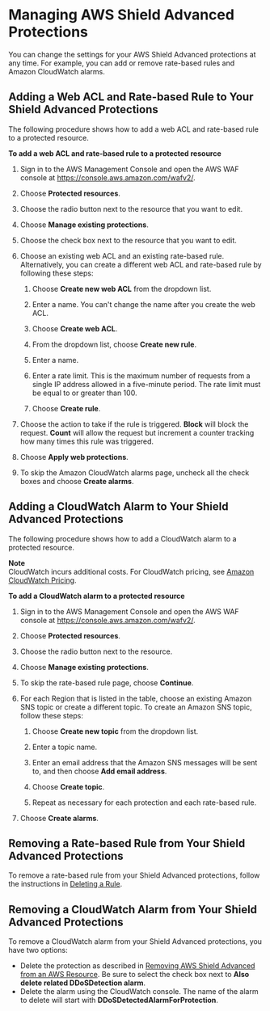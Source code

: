 # Managing AWS Shield Advanced Protections<a name="manage-protection"></a>

You can change the settings for your AWS Shield Advanced protections at any time\. For example, you can add or remove rate\-based rules and Amazon CloudWatch alarms\. 

## Adding a Web ACL and Rate\-based Rule to Your Shield Advanced Protections<a name="add-rule-ddos"></a>

The following procedure shows how to add a web ACL and rate\-based rule to a protected resource\.<a name="add-rule-procedure"></a>

**To add a web ACL and rate\-based rule to a protected resource**

1. Sign in to the AWS Management Console and open the AWS WAF console at [https://console\.aws\.amazon\.com/wafv2/](https://console.aws.amazon.com/wafv2/)\. 

1. Choose **Protected resources**\.

1. Choose the radio button next to the resource that you want to edit\.

1. Choose **Manage existing protections**\.

1. Choose the check box next to the resource that you want to edit\.

1. Choose an existing web ACL and an existing rate\-based rule\. Alternatively, you can create a different web ACL and rate\-based rule by following these steps:

   1. Choose **Create new web ACL** from the dropdown list\.

   1. Enter a name\. You can't change the name after you create the web ACL\.

   1. Choose **Create web ACL**\.

   1. From the dropdown list, choose **Create new rule**\.

   1. Enter a name\.

   1. Enter a rate limit\. This is the maximum number of requests from a single IP address allowed in a five\-minute period\. The rate limit must be equal to or greater than 100\. 

   1. Choose **Create rule**\.

1. Choose the action to take if the rule is triggered\. **Block** will block the request\. **Count** will allow the request but increment a counter tracking how many times this rule was triggered\.

1. Choose **Apply web protections**\. 

1. To skip the Amazon CloudWatch alarms page, uncheck all the check boxes and choose **Create alarms**\. 

## Adding a CloudWatch Alarm to Your Shield Advanced Protections<a name="add-alarm-ddos"></a>

The following procedure shows how to add a CloudWatch alarm to a protected resource\. 

**Note**  
CloudWatch incurs additional costs\. For CloudWatch pricing, see [Amazon CloudWatch Pricing](https://aws.amazon.com/cloudwatch/pricing/)\.<a name="add-cw-procedure"></a>

**To add a CloudWatch alarm to a protected resource**

1. Sign in to the AWS Management Console and open the AWS WAF console at [https://console\.aws\.amazon\.com/wafv2/](https://console.aws.amazon.com/wafv2/)\. 

1. Choose **Protected resources**\.

1. Choose the radio button next to the resource\.

1. Choose **Manage existing protections**\.

1. To skip the rate\-based rule page, choose **Continue**\.

1. For each Region that is listed in the table, choose an existing Amazon SNS topic or create a different topic\. To create an Amazon SNS topic, follow these steps:

   1. Choose **Create new topic** from the dropdown list\.

   1. Enter a topic name\. 

   1. Enter an email address that the Amazon SNS messages will be sent to, and then choose **Add email address**\.

   1. Choose **Create topic**\.

   1. Repeat as necessary for each protection and each rate\-based rule\.

1. Choose **Create alarms**\.

## Removing a Rate\-based Rule from Your Shield Advanced Protections<a name="remove-rule-ddos"></a>

To remove a rate\-based rule from your Shield Advanced protections, follow the instructions in [Deleting a Rule](web-acl-rules-deleting.md)\.

## Removing a CloudWatch Alarm from Your Shield Advanced Protections<a name="remove-cloudwatch-ddos"></a>

To remove a CloudWatch alarm from your Shield Advanced protections, you have two options:
+ Delete the protection as described in [Removing AWS Shield Advanced from an AWS Resource](remove-protection.md)\. Be sure to select the check box next to **Also delete related DDoSDetection alarm**\.
+ Delete the alarm using the CloudWatch console\. The name of the alarm to delete will start with **DDoSDetectedAlarmForProtection**\.
